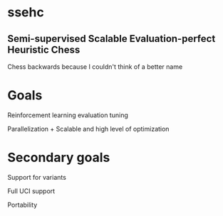 # ssehc
## Semi-supervised Scalable Evaluation-perfect Heuristic Chess 
Chess backwards because I couldn't think of a better name

# Goals
Reinforcement learning evaluation tuning

Parallelization + Scalable and high level of optimization

# Secondary goals
Support for variants

Full UCI support

Portability
